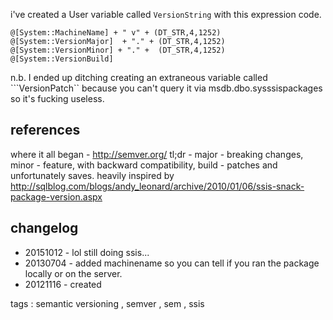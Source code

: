 i've created a User variable called ```VersionString``` with this expression code. 

```@[System::MachineName] + " v" + (DT_STR,4,1252) @[System::VersionMajor]  + "." + (DT_STR,4,1252) @[System::VersionMinor] + "." +  (DT_STR,4,1252) @[System::VersionBuild]```

n.b. I ended up ditching creating an extraneous variable called ```VersionPatch`` because you can't query it via msdb.dbo.sysssispackages so it's fucking useless.

references
----------
where it all began - http://semver.org/ tl;dr - major - breaking changes, minor - feature, with backward compatibility, build - patches and unfortunately saves.
heavily inspired by http://sqlblog.com/blogs/andy_leonard/archive/2010/01/06/ssis-snack-package-version.aspx

changelog
---------

- 20151012 - lol still doing ssis...
- 20130704 - added machinename so you can tell if you ran the package locally or on the server.
- 20121116 - created

tags : semantic versioning , semver , sem , ssis
